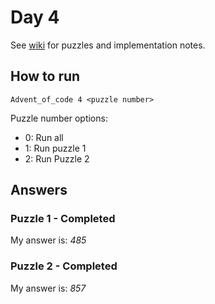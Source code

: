 # Day 4

See [wiki](https://github.com/jio125/Advent-of-code-2022/wiki/Day-4) for puzzles and implementation notes.

## How to run

`Advent_of_code 4 <puzzle number>`

Puzzle number options:

- 0: Run all
- 1: Run puzzle 1
- 2: Run Puzzle 2

## Answers

### Puzzle 1 - Completed

My answer is: *485*

### Puzzle 2 - Completed

My answer is: *857*
